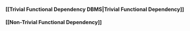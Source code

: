 #### [[Trivial Functional Dependency DBMS|Trivial Functional Dependency]]

#### [[Non-Trivial Functional Dependency]]
